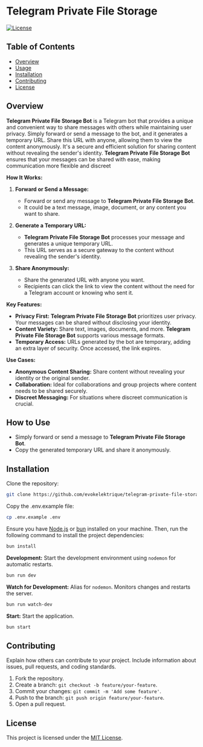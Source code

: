 # Telegram Private File Storage

[![License](https://img.shields.io/badge/license-MIT-blue.svg)](LICENSE)

## Table of Contents

- [Overview](#overview)
- [Usage](#how-to-use)
- [Installation](#installation)
- [Contributing](#contributing)
- [License](#license)

## Overview

**Telegram Private File Storage Bot** is a Telegram bot that provides a unique and convenient way to share messages with others while maintaining user privacy. Simply forward or send a message to the bot, and it generates a temporary URL. Share this URL with anyone, allowing them to view the content anonymously. It's a secure and efficient solution for sharing content without revealing the sender's identity. **Telegram Private File Storage Bot** ensures that your messages can be shared with ease, making communication more flexible and discreet

**How It Works:**

1. **Forward or Send a Message:**
   - Forward or send any message to **Telegram Private File Storage Bot**.
   - It could be a text message, image, document, or any content you want to share.

2. **Generate a Temporary URL:**
   - **Telegram Private File Storage Bot** processes your message and generates a unique temporary URL.
   - This URL serves as a secure gateway to the content without revealing the sender's identity.

3. **Share Anonymously:**
   - Share the generated URL with anyone you want.
   - Recipients can click the link to view the content without the need for a Telegram account or knowing who sent it.

**Key Features:**

- **Privacy First:** **Telegram Private File Storage Bot** prioritizes user privacy. Your messages can be shared without disclosing your identity.
- **Content Variety:** Share text, images, documents, and more. **Telegram Private File Storage Bot** supports various message formats.
- **Temporary Access:** URLs generated by the bot are temporary, adding an extra layer of security. Once accessed, the link expires.

**Use Cases:**

- **Anonymous Content Sharing:** Share content without revealing your identity or the original sender.
- **Collaboration:** Ideal for collaborations and group projects where content needs to be shared securely.
- **Discreet Messaging:** For situations where discreet communication is crucial.

## How to Use

- Simply forward or send a message to **Telegram Private File Storage Bot**.
- Copy the generated temporary URL and share it anonymously.

## Installation

Clone the repository:

```bash
git clone https://github.com/evokelektrique/telegram-private-file-storage
```

Copy the .env.example file:

```bash
cp .env.example .env
```

Ensure you have [Node.js](https://nodejs.org/) or [bun](https://bun.sh/) installed on your machine. Then, run the following command to install the project dependencies:

```bash
bun install
```

**Development:** Start the development environment using `nodemon` for automatic restarts.

```bash
bun run dev
```

**Watch for Development:** Alias for `nodemon`. Monitors changes and restarts the server.

```bash
bun run watch-dev
```

**Start:** Start the application.

```bash
bun start
```

## Contributing

Explain how others can contribute to your project. Include information about issues, pull requests, and coding standards.

1. Fork the repository.
2. Create a branch: `git checkout -b feature/your-feature`.
3. Commit your changes: `git commit -m 'Add some feature'`.
4. Push to the branch: `git push origin feature/your-feature`.
5. Open a pull request.

## License

This project is licensed under the [MIT License](LICENSE).
